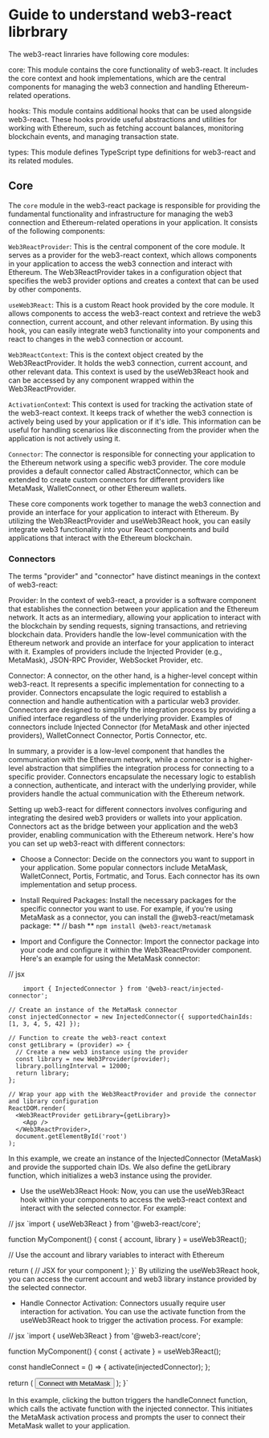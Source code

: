 # Guide to understand web3-react librbrary

The web3-react linraries have following core modules: 

core: This module contains the core functionality of web3-react. It includes the core context and hook implementations, which are the central components for managing the web3 connection and handling Ethereum-related operations.


hooks: This module contains additional hooks that can be used alongside web3-react. These hooks provide useful abstractions and utilities for working with Ethereum, such as fetching account balances, monitoring blockchain events, and managing transaction state.

types: This module defines TypeScript type definitions for web3-react and its related modules. 


## Core 

The `core` module in the web3-react package is responsible for providing the fundamental functionality and infrastructure for managing the web3 connection and Ethereum-related operations in your application. It consists of the following components:

`Web3ReactProvider`: This is the central component of the core module. It serves as a provider for the web3-react context, which allows components in your application to access the web3 connection and interact with Ethereum. The Web3ReactProvider takes in a configuration object that specifies the web3 provider options and creates a context that can be used by other components.

`useWeb3React`: This is a custom React hook provided by the core module. It allows components to access the web3-react context and retrieve the web3 connection, current account, and other relevant information. By using this hook, you can easily integrate web3 functionality into your components and react to changes in the web3 connection or account.

`Web3ReactContext`: This is the context object created by the Web3ReactProvider. It holds the web3 connection, current account, and other relevant data. This context is used by the useWeb3React hook and can be accessed by any component wrapped within the Web3ReactProvider.

`ActivationContex`t: This context is used for tracking the activation state of the web3-react context. It keeps track of whether the web3 connection is actively being used by your application or if it's idle. This information can be useful for handling scenarios like disconnecting from the provider when the application is not actively using it.

`Connector`: The connector is responsible for connecting your application to the Ethereum network using a specific web3 provider. The core module provides a default connector called AbstractConnector, which can be extended to create custom connectors for different providers like MetaMask, WalletConnect, or other Ethereum wallets.

These core components work together to manage the web3 connection and provide an interface for your application to interact with Ethereum. By utilizing the Web3ReactProvider and useWeb3React hook, you can easily integrate web3 functionality into your React components and build applications that interact with the Ethereum blockchain.

### Connectors

The terms "provider" and "connector" have distinct meanings in the context of web3-react:

Provider: In the context of web3-react, a provider is a software component that establishes the connection between your application and the Ethereum network. It acts as an intermediary, allowing your application to interact with the blockchain by sending requests, signing transactions, and retrieving blockchain data. Providers handle the low-level communication with the Ethereum network and provide an interface for your application to interact with it. Examples of providers include the Injected Provider (e.g., MetaMask), JSON-RPC Provider, WebSocket Provider, etc.

Connector: A connector, on the other hand, is a higher-level concept within web3-react. It represents a specific implementation for connecting to a provider. Connectors encapsulate the logic required to establish a connection and handle authentication with a particular web3 provider. Connectors are designed to simplify the integration process by providing a unified interface regardless of the underlying provider. Examples of connectors include Injected Connector (for MetaMask and other injected providers), WalletConnect Connector, Portis Connector, etc.

In summary, a provider is a low-level component that handles the communication with the Ethereum network, while a connector is a higher-level abstraction that simplifies the integration process for connecting to a specific provider. Connectors encapsulate the necessary logic to establish a connection, authenticate, and interact with the underlying provider, while providers handle the actual communication with the Ethereum network.



Setting up web3-react for different connectors involves configuring and integrating the desired web3 providers or wallets into your application. Connectors act as the bridge between your application and the web3 provider, enabling communication with the Ethereum network. Here's how you can set up web3-react with different connectors:

* Choose a Connector: Decide on the connectors you want to support in your application. Some popular connectors include MetaMask, WalletConnect, Portis, Fortmatic, and Torus. Each connector has its own implementation and setup process.

* Install Required Packages: Install the necessary packages for the specific connector you want to use. For example, if you're using MetaMask as a connector, you can install the @web3-react/metamask package: 
** // bash
** `npm install @web3-react/metamask`

* Import and Configure the Connector: Import the connector package into your code and configure it within the Web3ReactProvider component. Here's an example for using the MetaMask connector:

// jsx
```import { Web3ReactProvider } from '@web3-react/core';
    import { InjectedConnector } from '@web3-react/injected-connector';

// Create an instance of the MetaMask connector
const injectedConnector = new InjectedConnector({ supportedChainIds: [1, 3, 4, 5, 42] });

// Function to create the web3-react context
const getLibrary = (provider) => {
  // Create a new web3 instance using the provider
  const library = new Web3Provider(provider);
  library.pollingInterval = 12000;
  return library;
};

// Wrap your app with the Web3ReactProvider and provide the connector and library configuration
ReactDOM.render(
  <Web3ReactProvider getLibrary={getLibrary}>
    <App />
  </Web3ReactProvider>,
  document.getElementById('root')
); 
```

In this example, we create an instance of the InjectedConnector (MetaMask) and provide the supported chain IDs. We also define the getLibrary function, which initializes a web3 instance using the provider.

* Use the useWeb3React Hook: Now, you can use the useWeb3React hook within your components to access the web3-react context and interact with the selected connector. For example:

// jsx
`import { useWeb3React } from '@web3-react/core';

function MyComponent() {
  const { account, library } = useWeb3React();

  // Use the account and library variables to interact with Ethereum

  return (
    // JSX for your component
  );
}`
By utilizing the useWeb3React hook, you can access the current account and web3 library instance provided by the selected connector.

* Handle Connector Activation: Connectors usually require user interaction for activation. You can use the activate function from the useWeb3React hook to trigger the activation process. For example:

// jsx
`import { useWeb3React } from '@web3-react/core';

function MyComponent() {
  const { activate } = useWeb3React();

  const handleConnect = () => {
    activate(injectedConnector);
  };

  return (
    <button onClick={handleConnect}>Connect with MetaMask</button>
  );
}`

In this example, clicking the button triggers the handleConnect function, which calls the activate function with the injected connector. This initiates the MetaMask activation process and prompts the user to connect their MetaMask wallet to your application.  
